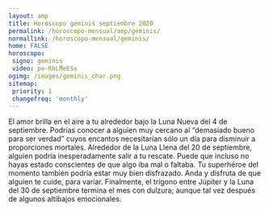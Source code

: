 ```yaml
---
layout: amp
title: Horoscopo geminis septiembre 2020 
permalink: /horoscopo-mensual/amp/geminis/
normallink: /horoscopo-mensual/geminis/
home: FALSE
horoscopo:
 signo: geminis
 video: pe-RhLMeESs 
ogimg: /images/geminis_char.png
sitemap:
 priority: 1
 changefreq: 'monthly'
---
```



El amor brilla en el aire a tu alrededor bajo la Luna Nueva del 4 de septiembre. Podrías conocer a alguien muy cercano al “demasiado bueno para ser verdad” cuyos encantos necesitarían sólo un día para disminuir a proporciones mortales. Alrededor de la Luna Llena del 20 de septiembre, alguien podría inesperadamente salir a tu rescate. Puede que incluso no hayas estado conscientes de que algo iba mal o faltaba. Tu superhéroe del momento también podría estar muy bien disfrazado. Anda y disfruta de que alguien te cuide, para variar. Finalmente, el trígono entre Júpiter y la Luna del 30 de septiembre termina el mes con dulzura; aunque tal vez después de algunos altibajos emocionales.